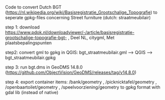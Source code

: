 Code to convert Dutch BGT (https://nl.wikipedia.org/wiki/Basisregistratie_Grootschalige_Topografie) to seperate gpkg-files concerning Street furniture (dutch: straatmeubilair)

step 1: download https://www.pdok.nl/downloadviewer/-/article/basisregistratie-grootschalige-topografie-bgt-  , Deel NL, citygml, Met plaatsbepalingspunten

step2: convert gml to gpkg in QGIS: bgt_straatmeubilair.gml --> QGIS --> bgt_straatmeubilair.gpkg

step 3: run bgt.dms in GeoDMS 14.8.0 (https://github.com/ObjectVision/GeoDMS/releases/tag/v14.8.0)

step 4: export container items: /bank/geometry , /picknicktafel/geometry , /openbaartoilet/geometry , /speelvoorziening/geometry to gpkg format with gdal lib (instead of native)


